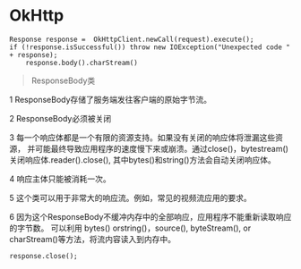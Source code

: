 # OkHttp



```
Response response =  OkHttpClient.newCall(request).execute();
if (!response.isSuccessful()) throw new IOException("Unexpected code " + response);
    response.body().charStream() 
```

> ResponseBody类

1 ResponseBody存储了服务端发往客户端的原始字节流。

2 ResponseBody必须被关闭

3 每一个响应体都是一个有限的资源支持。如果没有关闭的响应体将泄漏这些资源，
  并可能最终导致应用程序的速度慢下来或崩溃。通过close()，bytestream()关闭响应体.reader().close(),
  其中bytes()和string()方法会自动关闭响应体。
  
4 响应主体只能被消耗一次。

5 这个类可以用于非常大的响应流。例如，常见的视频流应用的要求。

6 因为这个ResponseBody不缓冲内存中的全部响应，应用程序不能重新读取响应的字节数。
  可以利用 bytes() orstring()，source(), byteStream(), or charStream()等方法，将流内容读入到内存中。

```
response.close();
```






